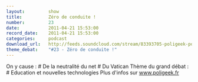 ```yaml
---
layout:         show
title:          Zéro de conduite !
number:         23
date:           2011-04-21 15:53:00
record_date:    2011-04-21 15:53:00
categories:     podcast
download_url:   http://feeds.soundcloud.com/stream/83393705-poligeek-poligeek23.mp3
theme_debat:    "#23 - Zéro de conduite !"
---
```



On y cause : # De la neutralité du net # Du Vatican Thème du grand débat : # Education et nouvelles technologies Plus d'infos sur www.poligeek.fr

